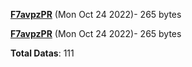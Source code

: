[**F7avpzPR**](/data/F7avpzPR.txt) (Mon Oct 24 2022)- 265 bytes

[**F7avpzPR**](/data/F7avpzPR.txt) (Mon Oct 24 2022)- 265 bytes

**Total Datas**: 111